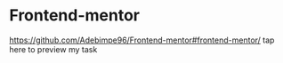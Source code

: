 # Frontend-mentor
https://github.com/Adebimpe96/Frontend-mentor#frontend-mentor/ tap here to preview my task
